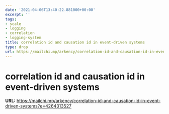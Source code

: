 ```yaml
---
date: '2021-04-06T13:40:22.881000+00:00'
excerpt: ''
tags:
- scale
- logging
- correlation
- logging-system
title: correlation id and causation id in event-driven systems
type: drop
url: https://mailchi.mp/arkency/correlation-id-and-causation-id-in-event-driven-systems?e=4264313527
---
```


# correlation id and causation id in event-driven systems

**URL:** https://mailchi.mp/arkency/correlation-id-and-causation-id-in-event-driven-systems?e=4264313527
